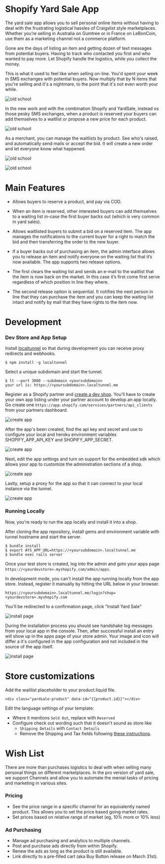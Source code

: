 # Shopify Yard Sale App

The yard sale app allows you to sell personal online items without having to deal with the frustrating logistical hassles of Craigslist style marketplaces. Whether you’re selling in Australia on Gumtree or in France on LeBonCoin, use them as a marketing channel not a commerce platform.

Gone are the days of listing an item and getting dozen of text messages from potential buyers. Having to track who contacted you first and who wanted to pay more. Let Shopify handle the logistics, while you collect the money.

This is what it used to feel like when selling on-line. You'd spent your week in SMS exchanges with potential buyers. Now multiply that by N items that you're selling and it's a nightmare, to the point that it's not even worth your while.

![old school](doc/yardsale_iphone_chat.png)

In the new work and with the combination Shopify and YardSale, instead os those pesky SMS exchanges, when a product is reserved your buyers can add themselves to a waitlist or propose a new price for each product.

![old school](doc/yardsale_reserved.png)

As a merchant, you can manage the waitlists by product. See who's raised, and automatically send mails or accept the bid. It will create a new order and let everyone know what happened.

![old school](doc/yardsale_products_admin.png) 

![old school](doc/yardsale_buyers_admin.png)

# Main Features

* Allows buyers to reserve a product, and pay via COD.

* When an item is reserved, other interested buyers can add themselves to a waiting list in-case the first buyer backs out (which is very common in yard sales).

* Allows waitlisted buyers to submit a bid on a reserved item. The app manages the notifications to the current buyer for a right to match the bid and then transferring the order to the new buyer.

* If a buyer backs out of purchasing an item, the admin interface allows you to release an item and notify everyone on the waiting list that it’s now available. The app supports two release options.

* The first clears the waiting list and sends an e-mail to the waitlist that the item is now back on the market. In this case it’s first come first serve regardless of which position in line they where.

* The second release option is sequential. It notifies the next person in line that they can purchase the item and you can keep the waiting list intact and notify by mail that they have rights to the item now.

# Development

### Dev Store and App Setup

Install [localtunnel](http://localtunnel.me/) so that during development you can receive proxy redirects and webhooks.

```
$ npm install -g localtunnel
```

Select a unique subdomain and start the tunnel.

```
$ lt --port 3000 --subdomain <yoursubdomain>
your url is: https://<yoursubdomain>.localtunnel.me
```

Register as a Shopify partner and [create a dev shop](https://docs.shopify.com/themes/theme-development/getting-started/development-environment). You'll have to create your own app listing under your partner account to develop an app locally. Go create one `https://app.shopify.com/services/partners/api_clients` from your partners dashboard.

![create app](doc/app_create_partners.png)

After the app's been created, find the api key and secret and use to configure your local and heroku environment variables SHOPIFY_APP_API_KEY and SHOPIFY_APP_SECRET.

![create app](doc/app_edit_partners.png)

Next, edit the app settings and turn on support for the embedded sdk which allows your app to customize the administration sections of a shop.

![create app](doc/app_edit_partners_embedded.png)

Lastly, setup a proxy for the app so that it can connect to your local instance via the tunnel.

![create app](doc/app_edit_partners_proxy.png)

### Running Locally

Now, you're ready to run the app locally and install it into a shop.

After cloning the app repository, install gems and environment variable with tunnel hostname and start the server.

```
$ bundle install
$ export AYS_APP_URL=https://<yoursubdomain>.localtunnel.me
$ bundle exec rails server
```

Once your test store is created, log into the admin and goto your apps page `https://<yourdevstore>.myshopify.com/admin/apps`.

In development mode, you can't install the app running locally from the app store. Instead, register it manually by hitting the URL below in your browser.

```
https://<yoursubdomain>.localtunnel.me/login?shop=<yourdevstore>.myshopify.com
```

You'll be redirected to a confirmation page, click "Install Yard Sale"

![install page](doc/app_install_confirmation.png)

During the installation process you should see handshake log messages from your local app in the console. Then, after successful install an entry will show up in the apps page of your store admin. Your image and icon will differ a it's configured in the app configuration and not included in the source of the app itself.

![install page](doc/app_post_install.png)

# Store customizations

Add the waitlist placeholder to your product.liquid file. 

```
<div class="yardsale-product" data-id="{{product.id}}"></div>
```	  

Edit the language settings of your template:

- Where it mentions `Sold Out`, replace with `Reserved`
- Configure check out wording such that it doesn't sound as store like
  - `Shipping Details` with `Contact Details`
  - Remove the Shipping and Tax fields following [these instructions](https://docs.shopify.com/manual/configuration/store-customization/page-specific/checkout-page/customization-walkthroughs/hide-tax-line).

# Wish List

There are more than purchases logistics to deal with when selling many personal things on different marketplaces. In the pro version of yard sale, we support Channels and allow you to automate the menial tasks of pricing and marketing in various sites.

### Pricing

- See the price range in a specific channel for an equivalently named product. This allows you to set the price based going market rates.
- Set prices based on relative range of market (eg, 10% more or 10% less)

### Ad Purchasing

- Manage ad purchasing and analytics to multiple channels.
- Post and purchase ads directly from within Shopify.
- Renew the ads as long as the product is still available.
- Link directly to a pre-filled cart (aka Buy Button release on March 31st).
